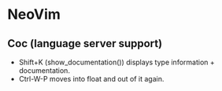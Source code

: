 # NeoVim

## Coc (language server support)

* Shift+K (show_documentation()) displays type information + documentation.
* Ctrl-W-P moves into float and out of it again. 

